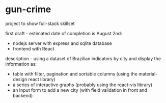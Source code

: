 # gun-crime
project to show full-stack skillset

first draft - estimated date of completion is August 2nd:
  - nodejs server with express and sqlite database 
  - frontend with React
  
description - using a dataset of Brazilian indicators by city and display the information as:
  - table with filter, pagination and sortable columns (using the material-design react library)
  - a series of interactive graphs (probably using the react-vis library)
  - an input form to add a new city (with field validation in front and backend)
